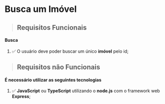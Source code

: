 # Busca um Imóvel

> ## Requisitos Funcionais
  #### Busca


1. ✅ O usuário deve poder buscar um único **imóvel** pelo id;

> ## Requisitos não Funcionais
  #### É necessário utilizar as seguintes tecnologias

1. ✅ **JavaScript** ou **TypeScript** utilizando o **node.js** com o framework web **Express**;